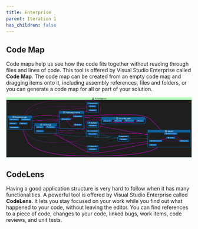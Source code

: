 ```yaml
---
title: Enterprise
parent: Iteration 1
has_children: false
---
```


## Code Map
Code maps help us see how the code fits together without reading through files and lines of code. This tool is offered by Visual Studio Enterprise called **Code Map**. The code map can be created from an empty code map and dragging items onto it, including assembly references, files and folders, or you can generate a code map for all or part of your solution.

![Code Map](../images/final-assignment/CodeMap.PNG)

## CodeLens
Having a good application structure is very hard to follow when it has many functionalities. A powerful tool is offered by Visual Studio Enterprise called **CodeLens**. It lets you stay focused on your work while you find out what happened to your code, without leaving the editor. You can find references to a piece of code, changes to your code, linked bugs, work items, code reviews, and unit tests.